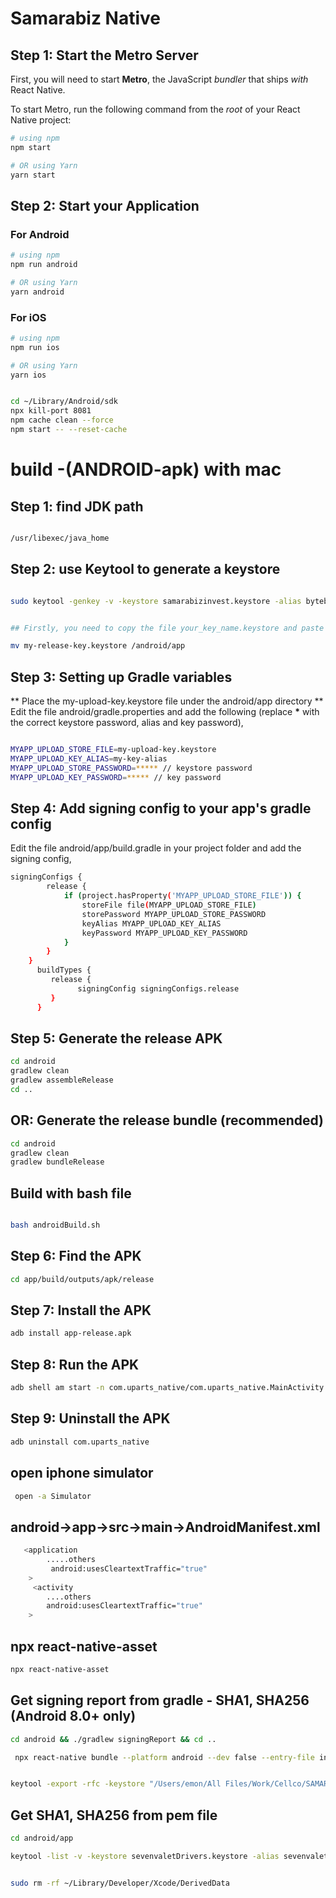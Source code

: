 # Samarabiz Native

## Step 1: Start the Metro Server

First, you will need to start **Metro**, the JavaScript _bundler_ that ships _with_ React Native.

To start Metro, run the following command from the _root_ of your React Native project:

```bash
# using npm
npm start

# OR using Yarn
yarn start
```

## Step 2: Start your Application

### For Android

```bash
# using npm
npm run android

# OR using Yarn
yarn android
```

### For iOS

```bash
# using npm
npm run ios

# OR using Yarn
yarn ios
```

```bash

cd ~/Library/Android/sdk
npx kill-port 8081
npm cache clean --force
npm start -- --reset-cache
```

# build -(ANDROID-apk) with mac

## Step 1: find JDK path

```bash

/usr/libexec/java_home

```

## Step 2: use Keytool to generate a keystore

```bash

sudo keytool -genkey -v -keystore samarabizinvest.keystore -alias bytebridge -keyalg RSA -keysize 2048 -validity 10000


## Firstly, you need to copy the file your_key_name.keystore and paste it under the android/app directory in your React Native project folder.

mv my-release-key.keystore /android/app

```

## Step 3: Setting up Gradle variables

** Place the my-upload-key.keystore file under the android/app directory
** Edit the file android/gradle.properties and add the following (replace **\*** with the correct keystore password, alias and key password),

```bash

MYAPP_UPLOAD_STORE_FILE=my-upload-key.keystore
MYAPP_UPLOAD_KEY_ALIAS=my-key-alias
MYAPP_UPLOAD_STORE_PASSWORD=***** // keystore password
MYAPP_UPLOAD_KEY_PASSWORD=***** // key password

```

## Step 4: Add signing config to your app's gradle config

Edit the file android/app/build.gradle in your project folder and add the signing config,

```bash
signingConfigs {
        release {
            if (project.hasProperty('MYAPP_UPLOAD_STORE_FILE')) {
                storeFile file(MYAPP_UPLOAD_STORE_FILE)
                storePassword MYAPP_UPLOAD_STORE_PASSWORD
                keyAlias MYAPP_UPLOAD_KEY_ALIAS
                keyPassword MYAPP_UPLOAD_KEY_PASSWORD
            }
        }
    }
      buildTypes {
         release {
               signingConfig signingConfigs.release
         }
      }
```

## Step 5: Generate the release APK

```bash
cd android
gradlew clean
gradlew assembleRelease
cd ..
```

## OR: Generate the release bundle (recommended)

```bash
cd android
gradlew clean
gradlew bundleRelease

```

## Build with bash file

```bash

bash androidBuild.sh

```

## Step 6: Find the APK

```bash
cd app/build/outputs/apk/release
```

## Step 7: Install the APK

```bash
adb install app-release.apk
```

## Step 8: Run the APK

```bash
adb shell am start -n com.uparts_native/com.uparts_native.MainActivity
```

## Step 9: Uninstall the APK

```bash
adb uninstall com.uparts_native
```

<!-- //build -(apk) with mac  -->

## open iphone simulator

```bash
 open -a Simulator
```

<!-- // For http api call in release build  -->

## android->app->src->main->AndroidManifest.xml

```bash
   <application
        .....others
         android:usesCleartextTraffic="true"
    >
     <activity
        ....others
        android:usesCleartextTraffic="true"
    >
```

<!-- npx react-native-asset  -->

## npx react-native-asset

```bash
npx react-native-asset
```

## Get signing report from gradle - SHA1, SHA256 (Android 8.0+ only)

```bash
cd android && ./gradlew signingReport && cd ..
```

```bash
 npx react-native bundle --platform android --dev false --entry-file index.js --bundle-output android/app/src/main/assets/index.android.bundle --assets-dest android/app/src/main/res

```

```bash

keytool -export -rfc -keystore "/Users/emon/All Files/Work/Cellco/SAMARABIZ/samarabizinvest/android/app/samarabizinvest.keystore" -alias bytebridge -file upload_certificate.pem

```

## Get SHA1, SHA256 from pem file

```bash
cd android/app

keytool -list -v -keystore sevenvaletDrivers.keystore -alias sevenvaletDrivers

```

```bash

sudo rm -rf ~/Library/Developer/Xcode/DerivedData

```
